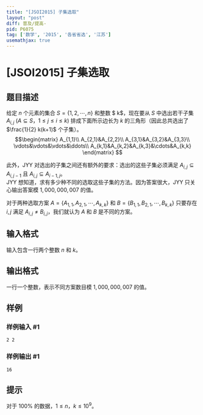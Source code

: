 ```yaml
---
title: "[JSOI2015] 子集选取"
layout: "post"
diff: 普及/提高-
pid: P6075
tag: ['数学', '2015', '各省省选', '江苏']
usemathjax: true
---
```


# [JSOI2015] 子集选取
## 题目描述

给定 $n$ 个元素的集合 $S= \left\{1,2,\cdots,n \right\}$ 和整数 $ k$，现在要从 $S$ 中选出若干子集 $A_{i,j}\ (A \subseteq S$，$1 \le j \le i \le k)$ 排成下面所示边长为 $k$ 的三角形（因此总共选出了 $\frac{1}{2} k(k+1)$ 个子集）。      
$$\begin{matrix}
A_{1,1}\\
A_{2,1}&A_{2,2}\\
A_{3,1}&A_{3,2}&A_{3,3}\\
\vdots&\vdots&\vdots&\ddots\\
A_{k,1}&A_{k,2}&A_{k,3}&\cdots&A_{k,k}
\end{matrix}   $$

此外，JYY 对选出的子集之间还有额外的要求：选出的这些子集必须满足
$A_{i,j} \subseteq A_{i,j-1}$ 且 $A_{i,j} \subseteq A_{i-1,j}$。     
JYY 想知道，求有多少种不同的选取这些子集的方法。因为答案很大，JYY 只关心输出答案模 $1{,}000{,}000{,}007$ 的值。 
      
对于两种选取方案 $A = \left\{ A_{1,1} , A_{2,1} ,\cdots, A_{k,k} \right\}$ 和 $B = \left\{ B_{1,1} , B_{2,1} ,\cdots, B_{k,k} \right\}$ 只要存在 $i,j$ 满足 $A_{i,j} \neq B_{i,j}$，我们就认为 $A$ 和 $B$ 是不同的方案。   
## 输入格式

输入包含一行两个整数 $n$ 和 $k$。
## 输出格式

一行一个整数，表示不同方案数目模 $1,000,000,007$ 的值。
## 样例

### 样例输入 #1
```
2 2
```
### 样例输出 #1
```
16
```
## 提示

对于 $100\%$ 的数据，$1 \le n$，$k \le 10^9$。
